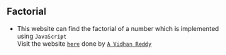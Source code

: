 ## Factorial 
- This website can find the factorial of a number which is implemented using `JavaScript` \
Visit the website [`here`](https://avidhanr.github.io/Factorial.Js/) done by [`A Vidhan Reddy`](https://linktr.ee/itsvidhanreddy)
